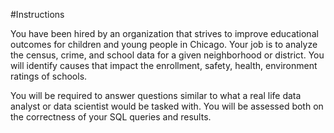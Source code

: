 #Instructions

You have been hired by an organization that strives to improve educational outcomes for children and young people in Chicago. Your job is to analyze the census, crime, and school data for a given neighborhood or district. You will identify causes that impact the enrollment, safety, health, environment ratings of schools.


You will be required to answer questions similar to what a real life data analyst or data scientist would be tasked with. You will be assessed both on the correctness of your SQL queries and results. 
